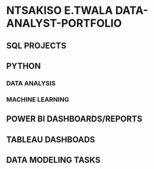 # NTSAKISO E.TWALA DATA-ANALYST-PORTFOLIO 

## SQL PROJECTS
## PYTHON
### DATA ANALYSIS
### MACHINE LEARNING
## POWER BI DASHBOARDS/REPORTS
## TABLEAU DASHBOADS
## DATA MODELING TASKS
